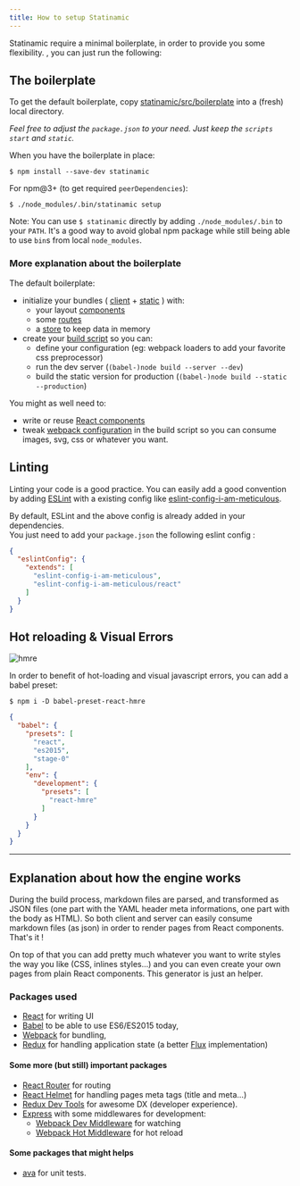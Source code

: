 ```yaml
---
title: How to setup Statinamic
---
```


Statinamic require a minimal boilerplate, in order to provide you some
flexibility.
, you can just run the following:

## The boilerplate

To get the default boilerplate,
copy [statinamic/src/boilerplate](https://github.com/MoOx/statinamic/tree/master/src/boilerplate)
into a (fresh) local directory.

_Feel free to adjust the `package.json` to your need.
Just keep the `scripts` `start` and `static`._

When you have the boilerplate in place:

```console
$ npm install --save-dev statinamic
```

For npm@3+ (to get required `peerDependencies`):

```console
$ ./node_modules/.bin/statinamic setup
```

Note: You can use `$ statinamic` directly by adding `./node_modules/.bin` to
your `PATH`.
It's a good way to avoid global npm package while still being able to use
`bin`s from local `node_modules`.

### More explanation about the boilerplate

The default boilerplate:

* initialize your bundles
  (
    [client](https://github.com/MoOx/statinamic/blob/master/src/boilerplate/scripts/index-client.js) +
    [static](https://github.com/MoOx/statinamic/blob/master/src/boilerplate/scripts/index-static.js)
  ) with:
  - your layout [components](https://github.com/MoOx/statinamic/blob/master/src/boilerplate/web_modules/app/pageComponents.js)
  - some [routes](https://github.com/MoOx/statinamic/blob/master/src/boilerplate/web_modules/app/routes.js)
  - a [store](https://github.com/MoOx/statinamic/blob/master/src/boilerplate/web_modules/app/store.js) to keep data in memory
* create your [build script](https://github.com/MoOx/statinamic/blob/master/src/boilerplate/scripts/build.js) so you can:
  * define your configuration
    (eg: webpack loaders to add your favorite css preprocessor)
  * run the dev server (`(babel-)node build --server --dev`)
  * build the static version for production (`(babel-)node build --static --production`)

You might as well need to:

* write or reuse [React components](http://react-components.com/)
* tweak [webpack configuration](http://webpack.github.io/docs) in the build script
  so you can consume images, svg, css or whatever you want.

## Linting

Linting your code is a good practice.
You can easily add a good convention by adding
[ESLint](http://eslint.org/) with a existing config like
[eslint-config-i-am-meticulous](https://github.com/MoOx/eslint-config-i-am-meticulous).

By default, ESLint and the above config is already added in your dependencies.  
You just need to add your `package.json` the following eslint config :

```json
{
  "eslintConfig": {
    "extends": [
      "eslint-config-i-am-meticulous",
      "eslint-config-i-am-meticulous/react"
    ]
  }
}
```

## Hot reloading & Visual Errors

![hmre](https://cloud.githubusercontent.com/assets/1539088/11611771/ae1a6bd8-9bac-11e5-9206-42447e0fe064.gif)

In order to benefit of hot-loading and visual javascript errors, you can add
a babel preset:

```console
$ npm i -D babel-preset-react-hmre
```

```json
{
  "babel": {
    "presets": [
      "react",
      "es2015",
      "stage-0"
    ],
    "env": {
      "development": {
        "presets": [
          "react-hmre"
        ]
      }
    }
  }
}
```

---

## Explanation about how the engine works

During the build process, markdown files are parsed, and transformed as JSON
files (one part with the YAML header meta informations, one part with the body
as HTML).
So both client and server can easily consume markdown files (as json) in order
to render pages from React components. That's it !

On top of that you can add pretty much whatever you want to write styles the way
you like (CSS, inlines styles...) and you can even create your own pages from
plain React components. This generator is just an helper.

### Packages used

* [React](https://github.com/facebook/react)
  for writing UI
* [Babel](http://babeljs.io)
  to be able to use ES6/ES2015 today,
* [Webpack](http://webpack.github.io)
  for bundling,
* [Redux](https://github.com/gaearon/redux)
  for handling application state
  (a better [Flux](http://facebook.github.io/flux/) implementation)

#### Some more (but still) important packages

* [React Router](https://github.com/rackt/react-router)
  for routing
* [React Helmet](https://github.com/nfl/react-helmet)
  for handling pages meta tags (title and meta...)
* [Redux Dev Tools](https://github.com/gaearon/redux-devtools)
  for awesome DX (developer experience).
* [Express](http://expressjs.com/) with some middlewares for development:
  * [Webpack Dev Middleware](http://webpack.github.io/docs/webpack-dev-server.html)
    for watching
  * [Webpack Hot Middleware](https://github.com/glenjamin/webpack-hot-middleware)
    for hot reload

#### Some packages that might helps

* [ava](https://github.com/sindresorhus/ava)
  for unit tests.
